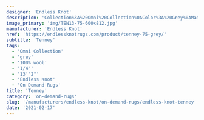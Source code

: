 ```yaml
---
designer: 'Endless Knot'
description: 'Collection%3A%20Omni%20Collection%0AColor%3A%20Grey%0AMaterial%3A%20100%25%20WoolPile%3A%201/4%22Width%3A%2013%272%22'
image_primary: 'img/TEN13-75-600x812.jpg'
manufacturer: 'Endless Knot'
href: 'https://endlessknotrugs.com/product/tenney-75-grey/'
subtitle: 'Tenney'
tags:
  - 'Omni Collection'
  - 'grey'
  - '100% wool'
  - '1/4"'
  - '13''2"'
  - 'Endless Knot'
  - 'On Demand Rugs'
title: 'Tenney'
category: 'on-demand-rugs'
slug: '/manufacturers/endless-knot/on-demand-rugs/endless-knot-tenney'
date: '2021-02-17'
---
```

